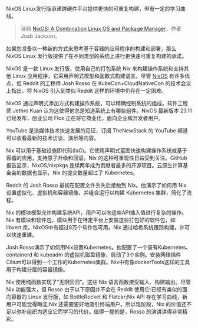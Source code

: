 <!--
title: NixOS: Linux系统与包管理新结合
cover: https://cdn.thenewstack.io/media/2023/12/71786ca2-josh_rossso-kubecon23-1024x717.jpg
-->

NixOS Linux发行版承诺跨硬件平台提供更快的可重复构建，但有一定的学习曲线。

> 译自 [NixOS: A Combination Linux OS and Package Manager](https://thenewstack.io/nixos-a-combination-linux-os-and-package-manager/)，作者 Joab Jackson。

如果您准备以一种新的方式来思考基于容器的应用程序的构建和部署，那么 NixOS Linux 发行版提供了在不同类型的系统上进行更快速可重复构建的承诺。

NixOS 是一款 Linux 发行版，使用自己的打包系统 Nix 来构建操作系统和支持其他 Linux 应用程序，它采用声明式模型和函数式构建语言。尽管 [NixOS](https://nixos.org/) 有许多优点，但 Reddit 的工程师 Josh Rosso 在 KubeCon+CloudNativeCon 的技术会议上指出，将 NixOS 引入到类似 Reddit 这样的环境中仍存在一定困难。

NixOS 通过声明式添加方式构建操作系统，可以精确控制系统的组成。软件工程师 Jethro Kuan 认为这使得他总是知道系统上有哪些组件。NixOS 最新版本 23.11 已经发布，创业公司 Flox 正在将它商业化，面向企业和开发者用户。

YouTube 是流媒体技术快速发展的见证，订阅 TheNewStack 的 YouTube 频道可以收看最新的技术访谈、演示等内容。

Nix 可以用于基础设施即代码(IaC)。它使用声明式蓝图快速构建操作系统或基于容器的应用，支持原子升级和回滚。Nix 的这种可重现性日益受到关注。GitHub 报告显示，NixOS/nixpkgs 连续两年成为贡献者最多的开源项目。云原生计算基金会的数据也显示，Nix 的提交数量超过了 Kubernetes。

Reddit 的 Josh Rosso 最初在配置文件丢失后接触到 Nix。他演示了如何用 Nix 设置虚拟化、虚拟机和容器镜像，并组合运行以构建 Kubernetes 集群，简化了流程。

Nix 的模块模型允许构建系统API，用户可以向这些API插入值进行复杂的操作。Nix 有模块和软件包，模块用于在特定平台上安装这些打包好的软件包，如 libvert 库。NixOS中有超过8万个软件包可用。Nix 通过哈希系统跟踪构建，并可以快速重建。

Josh Rosso演示了如何用Nix设置Kubernetes。他配置了一个装有Kubernetes、containerd 和 kubeadm 的虚拟机磁盘镜像，启动了3个实例。安装网络插件Cilium可以得到一个工作的Kubernetes集群。Nix中有像dockerTools这样的工具用于构建分层的容器镜像。

Nix 使用纯函数实现了“无限回归”。这些 Nix 语言函数接受输入、构建输出。尽管 Nix 功能强大，但 Rosso 由于以下原因并不会在 Reddit 使用它:已经有类似的面向容器的 Linux 发行版，如 BottleRocket 和 Flatcar;Nix API 存在学习曲线，新用户可能觉得晦涩;Nix 还需要更好地吸引终端用户。所以现阶段，Nix 的价值还不足以弥补组织为适应它而学习的代价。值得一提的是，Rosso 的演讲讲得非常精彩。
